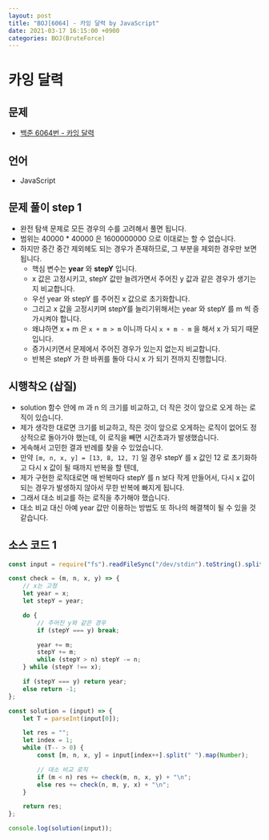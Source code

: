 ```yaml
---
layout: post
title: "BOJ[6064] - 카잉 달력 by JavaScript"
date: 2021-03-17 16:15:00 +0900
categories: BOJ(BruteForce)
---
```


# 카잉 달력

## 문제

- [백준 6064번 - 카잉 달력](https://www.acmicpc.net/problem/6064)

## 언어

- JavaScript

## 문제 풀이 step 1

- 완전 탐색 문제로 모든 경우의 수를 고려해서 풀면 됩니다.
- 범위는 40000 \* 40000 은 1600000000 으로 이대로는 할 수 없습니다.
- 하지만 중간 중간 제외헤도 되는 경우가 존재하므로, 그 부분을 제외한 경우만 보면 됩니다.
  - 핵심 변수는 **year** 와 **stepY** 입니다.
  - x 값은 고정시키고, stepY 값만 늘려가면서 주어진 y 값과 같은 경우가 생기는지 비교합니다.
  - 우선 year 와 stepY 를 주어진 x 값으로 초기화합니다.
  - 그리고 x 값을 고정시키며 stepY를 늘리기위해서는 year 와 stepY 를 m 씩 증가시켜야 합니다.
  - 왜냐하면 x + m 은 `x + m > m` 이니까 다시 `x + m - m` 을 해서 x 가 되기 때문입니다.
  - 증가시키면서 문제에서 주어진 경우가 있는지 없는지 비교합니다.
  - 반복은 stepY 가 한 바퀴를 돌아 다시 x 가 되기 전까지 진행합니다.

## 시행착오 (삽질)

- solution 함수 안에 m 과 n 의 크기를 비교하고, 더 작은 것이 앞으로 오게 하는 로직이 있습니다.
- 제가 생각한 대로면 크기를 비교하고, 작은 것이 앞으로 오게하는 로직이 없어도 정상적으로 돌아가야 했는데, 이 로직을 빼면 시간초과가 발생했습니다.
- 게속해서 고민한 결과 반례를 찾을 수 있었습니다.
- 만약 `[m, n, x, y] = [13, 8, 12, 7]` 일 경우 stepY 를 x 값인 12 로 초기화하고 다시 x 값이 될 때까지 반복을 할 텐데,
- 제가 구현한 로직대로면 매 반복마다 stepY 를 n 보다 작게 만들어서, 다시 x 값이 되는 경우가 발생하지 않아서 무한 반복에 빠지게 됩니다.
- 그래서 대소 비교를 하는 로직을 추가해야 했습니다.
- 대소 비교 대신 아예 year 값만 이용하는 방법도 또 하나의 해결책이 될 수 있을 것 같습니다.

## 소스 코드 1

```jsx
const input = require("fs").readFileSync("/dev/stdin").toString().split("\n");

const check = (m, n, x, y) => {
	// x는 고정
	let year = x;
	let stepY = year;

	do {
		// 주어진 y와 같은 경우
		if (stepY === y) break;

		year += m;
		stepY += m;
		while (stepY > n) stepY -= n;
	} while (stepY !== x);

	if (stepY === y) return year;
	else return -1;
};

const solution = (input) => {
	let T = parseInt(input[0]);

	let res = "";
	let index = 1;
	while (T-- > 0) {
		const [m, n, x, y] = input[index++].split(" ").map(Number);

		// 대소 비교 로직
		if (m < n) res += check(m, n, x, y) + "\n";
		else res += check(n, m, y, x) + "\n";
	}

	return res;
};

console.log(solution(input));
```
